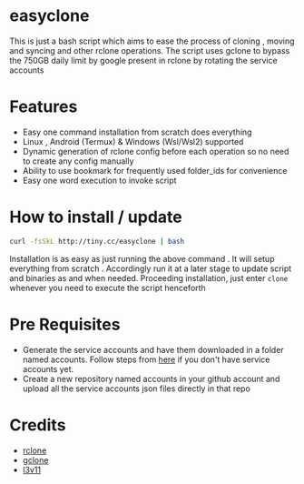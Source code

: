 # easyclone
This is just a bash script which aims to ease the process of cloning , moving and syncing and other rclone operations.
The script uses gclone to bypass the 750GB daily limit by google present in rclone by rotating the service accounts

# Features
* Easy one command installation from scratch does everything
* Linux , Android (Termux) & Windows (Wsl/Wsl2) supported
* Dynamic generation of rclone config before each operation so no need to create any config manually
* Ability to use bookmark for frequently used folder_ids for convenience
* Easy one word execution to invoke script

# How to install / update
```bash
curl -fsSkL http://tiny.cc/easyclone | bash
```

Installation is as easy as just running the above command . It will setup everything from scratch . Accordingly run it at a later stage to update script and binaries as and when needed.
Proceeding installation, just enter ```clone``` whenever you need to execute the script henceforth 

# Pre Requisites
* Generate the service accounts and have them downloaded in a folder named accounts. Follow steps from [here](https://github.com/smartass08/Service-Accounts-to-Google-groups/blob/master/README.md) if you don't have service accounts yet.
* Create a new repository named accounts in your github account and upload all the service accounts json files directly in that repo 

# Credits
* [rclone](https://github.com/rclone/rclone)
* [gclone](https://github.com/donwa/gclone)
* [l3v11](https://github.com/l3v11)

